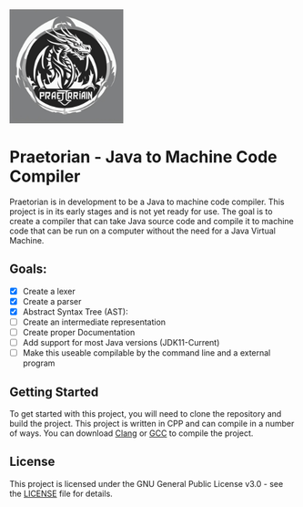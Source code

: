 <img src="pictures/logo.jpg" alt="Praetorian Logo" width="200" height="200" />

# Praetorian - Java to Machine Code Compiler

Praetorian is in development to be a Java to machine code compiler. This
project is in its early stages and is not yet ready for use. The goal is to
create a compiler that can take Java source code and compile it to machine
code that can be run on a computer without the need for a Java Virtual Machine.

## Goals:
- [X] Create a lexer
- [X] Create a parser
- [X] Abstract Syntax Tree (AST):
- [ ] Create an intermediate representation
- [ ] Create proper Documentation
- [ ] Add support for most Java versions (JDK11-Current)
- [ ] Make this useable compilable by the command line and a external program

## Getting Started
To get started with this project, you will need to clone the repository and
build the project. This project is written in CPP and can compile in a number
of ways. You can download [Clang](https://clang.llvm.org) or [GCC](https://gcc.gnu.org/)
to compile the project.

## License
This project is licensed under the GNU General Public License v3.0 - see the
[LICENSE](LICENSE.txt) file for details.
